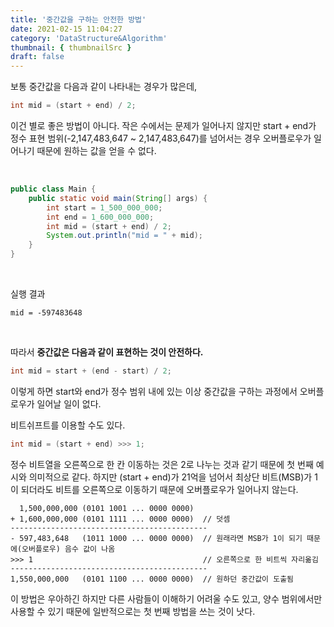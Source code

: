 ```yaml
---
title: '중간값을 구하는 안전한 방법'
date: 2021-02-15 11:04:27
category: 'DataStructure&Algorithm'
thumbnail: { thumbnailSrc }
draft: false
---
```


보통 중간값을 다음과 같이 나타내는 경우가 많은데,

```java
int mid = (start + end) / 2;
```
이건 별로 좋은 방법이 아니다. 작은 수에서는 문제가 일어나지 않지만 start + end가 정수 표현 범위(-2,147,483,647 ~ 2,147,483,647)를 넘어서는 경우 오버플로우가 일어나기 때문에 원하는 값을 얻을 수 없다.

<br>

```java
public class Main {
    public static void main(String[] args) {
        int start = 1_500_000_000;
        int end = 1_600_000_000;
        int mid = (start + end) / 2;
        System.out.println("mid = " + mid);
    }
}
```

<br>

실행 결과
```
mid = -597483648
```

<br>

따라서 **중간값은 다음과 같이 표현하는 것이 안전하다.**
```java
int mid = start + (end - start) / 2;
```

이렇게 하면 start와 end가 정수 범위 내에 있는 이상 중간값을 구하는 과정에서 오버플로우가 일어날 일이 없다.

비트쉬프트를 이용할 수도 있다.
```java
int mid = (start + end) >>> 1;
```

정수 비트열을 오른쪽으로 한 칸 이동하는 것은 2로 나누는 것과 같기 때문에 첫 번째 예시와 의미적으로 같다. 하지만 (start + end)가 21억을 넘어서 최상단 비트(MSB)가 1이 되더라도 비트를 오른쪽으로 이동하기 때문에 오버플로우가 일어나지 않는다.

```
  1,500,000,000 (0101 1001 ... 0000 0000)
+ 1,600,000,000 (0101 1111 ... 0000 0000)  // 덧셈
--------------------------------------------
- 597,483,648   (1011 1000 ... 0000 0000)  // 원래라면 MSB가 1이 되기 때문에(오버플로우) 음수 값이 나옴
>>> 1                                      // 오른쪽으로 한 비트씩 자리옮김
--------------------------------------------
1,550,000,000   (0101 1100 ... 0000 0000)  // 원하던 중간값이 도출됨
```

이 방법은 우아하긴 하지만 다른 사람들이 이해하기 어려울 수도 있고, 양수 범위에서만 사용할 수 있기 때문에 일반적으로는 첫 번째 방법을 쓰는 것이 낫다.
